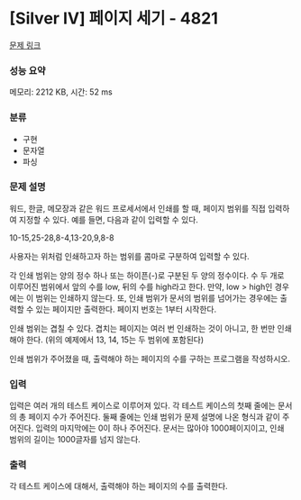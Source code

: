 # [Silver Ⅳ] 페이지 세기 - 4821

[문제 링크](https://www.acmicpc.net/problem/4821) 

### 성능 요약

메모리: 2212 KB, 시간: 52 ms

### 분류

* 구현
* 문자열
* 파싱

### 문제 설명

워드, 한글, 메모장과 같은 워드 프로세서에서 인쇄를 할 때, 페이지 범위를 직접 입력하여 지정할 수 있다. 예를 들면, 다음과 같이 입력할 수 있다.

10-15,25-28,8-4,13-20,9,8-8

사용자는 위처럼 인쇄하고자 하는 범위를 콤마로 구분하여 입력할 수 있다.

각 인쇄 범위는 양의 정수 하나 또는 하이픈(-)로 구분된 두 양의 정수이다. 수 두 개로 이루어진 범위에서 앞의 수를 low, 뒤의 수를 high라고 한다. 만약, low > high인 경우에는 이 범위는 인쇄하지 않는다. 또, 인쇄 범위가 문서의 범위를 넘어가는 경우에는 출력할 수 있는 페이지만 출력한다. 페이지 번호는 1부터 시작한다.

인쇄 범위는 겹칠 수 있다. 겹치는 페이지는 여러 번 인쇄하는 것이 아니고, 한 번만 인쇄해야 한다. (위의 예제에서 13, 14, 15는 두 범위에 포함된다)

인쇄 범위가 주어졌을 때, 출력해야 하는 페이지의 수를 구하는 프로그램을 작성하시오.

### 입력 

입력은 여러 개의 테스트 케이스로 이루어져 있다. 각 테스트 케이스의 첫째 줄에는 문서의 총 페이지 수가 주어진다. 둘째 줄에는 인쇄 범위가 문제 설명에 나온 형식과 같이 주어진다. 입력의 마지막에는 0이 하나 주어진다. 문서는 많아야 1000페이지이고, 인쇄 범위의 길이는 1000글자를 넘지 않는다.

### 출력 

각 테스트 케이스에 대해서, 출력해야 하는 페이지의 수를 출력한다.
